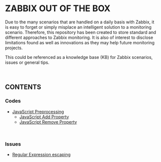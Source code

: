 # ZABBIX OUT OF THE BOX

Due to the many scenarios that are handled on a daily basis with Zabbix, it is easy to forget or simply misplace an intelligent solution to a monitoring scenario. Therefore, this repository has been created to store standard and different approaches to Zabbix monitoring.
It is also of interest to disclose limitations found as well as innovations as they may help future monitoring projects.

This could be referenced as a knowledge base (KB) for Zabbix scenarios, issues or general tips.

<BR>

## CONTENTS

### Codes

- [JavaScript Preprocessing](./javascript_preprocessing/)
  - [JavaScript Add Property](./javascript_preprocessing/javascript_remove_property.md)
  - [JavaScript Remove Property](./javascript_preprocessing/javascript_remove_property.md)

<BR>

### Issues

- [Regular Expression escaping](./issue/regex_escaping.md)
